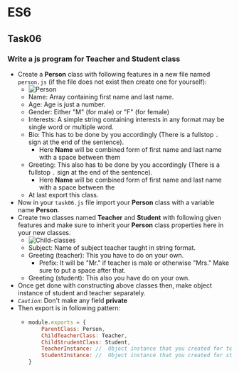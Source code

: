 # ES6
## Task06
### Write a js program for Teacher and Student class
* Create a **Person** class with following features in a new file named `person.js` (if the file does not exist then create one for yourself):
  * ![Person](https://media.prod.mdn.mozit.cloud/attachments/2016/09/16/13889/379b78629e89434f1a067bb7e50abe00/person-diagram.png)
  * Name: Array containing first name and last name. 
  * Age: Age is just a number.
  * Gender: Either "M" (for male) or "F" (for female)
  * Interests: A simple string containing interests in any format may be single word or multiple word.
  * Bio: This has to be done by you accordingly (There is a fullstop `.` sign at the end of the sentence).
    * Here **Name** will be combined form of first name and last name with a space between them
  * Greeting: This also has to be done by you accordingly (There is a fullstop `.` sign at the end of the sentence).
    * Here **Name** will be combined form of first name and last name with a space between the
  * At last export this class.
* Now in your `task06.js` file import your **Person** class with a variable name **Person**.
* Create two classes named **Teacher** and **Student** with following given features and make sure to inherit your **Person** class properties here in your new classes.
  * ![Child-classes](https://media.prod.mdn.mozit.cloud/attachments/2016/09/16/13881/ab731768fc533e00c1cbcaef2a2d3ac3/MDN-Graphics-inherited-3.png)
  * Subject: Name of subject teacher taught in string format.
  * Greeting (teacher): This you have to do on your own.
    * Prefix: It will be "Mr." if teacher is male or otherwise "Mrs." Make sure to put a space after that.
  * Greeting (student): This also you have do on your own.
* Once get done with constructing above classes then, make object instance of student and teacher separately.
* *`Caution`*: Don't make any field **private**
* Then export is in following pattern:
  * ```js
    module.exports = {
        ParentClass: Person,
        ChildTeacherClass: Teacher,
        ChildStrudentClass: Student,
        TeacherInstance: //  Object instance that you created for teacher,
        StudentInstance: //  Object instance that you created for student  
    }
